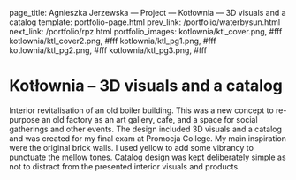 page_title: Agnieszka Jerzewska — Project — Kotłownia — 3D visuals and a catalog
template: portfolio-page.html
prev_link: /portfolio/waterbysun.html
next_link: /portfolio/rpz.html
portfolio_images: kotlownia/ktl_cover.png, #fff
    kotlownia/ktl_cover2.png, #fff
    kotlownia/ktl_pg1.png, #fff
    kotlownia/ktl_pg2.png, #fff
    kotlownia/ktl_pg3.png, #fff
    
# Kotłownia &ndash; 3D visuals and a catalog
Interior revitalisation of an old boiler building. This was a new concept to re-purpose an old factory as an 
art gallery, cafe, and a space for social gatherings and other events. The design included 3D visuals and a
catalog and was created for my final exam at Promocja College. My main inspiration were the original brick 
walls. I used yellow to add some vibrancy to punctuate the mellow tones. Catalog design was kept deliberately 
simple as not to distract from the presented interior visuals and products.